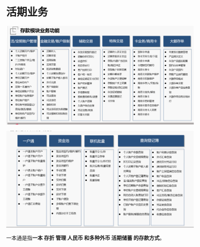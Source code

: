 # 活期业务

![image-20240513084724443](image-20240513084724443.png)

![image-20240513084952321](image-20240513084952321.png)  

         
 
一本通是指**一本 存折 管理 人民币 和多种外币 活期储蓄 的存款方式**。

 




